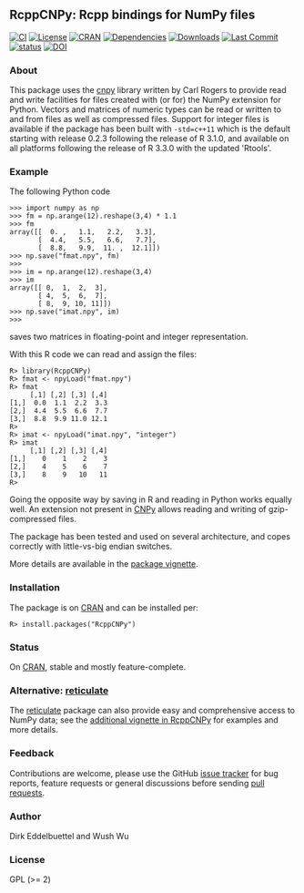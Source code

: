 ## RcppCNPy: Rcpp bindings for NumPy files

[![CI](https://github.com/eddelbuettel/rcppcnpy/workflows/ci/badge.svg)](https://github.com/eddelbuettel/rcppcnpy/actions?query=workflow%3Aci)
[![License](http://img.shields.io/badge/license-GPL%20%28%3E=%202%29-brightgreen.svg?style=flat)](http://www.gnu.org/licenses/gpl-2.0.html) 
[![CRAN](http://www.r-pkg.org/badges/version/RcppCNPy)](https://cran.r-project.org/package=RcppCNPy) 
[![Dependencies](https://tinyverse.netlify.com/badge/RcppCNPy)](https://cran.r-project.org/package=RcppCNPy) 
[![Downloads](http://cranlogs.r-pkg.org/badges/RcppCNPy?color=brightgreen)](https://www.r-pkg.org:443/pkg/RcppCNPy) 
[![Last Commit](https://img.shields.io/github/last-commit/eddelbuettel/rcppcnpy)](https://github.com/eddelbuettel/rcppcnpy)  
[![status](https://joss.theoj.org/papers/10.21105/joss.00055/status.svg)](https://joss.theoj.org/papers/10.21105/joss.00055) 
[![DOI](https://zenodo.org/badge/DOI/10.5281/zenodo.155066.svg)](https://doi.org/10.5281/zenodo.155066)

### About

This package uses the [cnpy](https://github.com/rogersce/cnpy) library
written by Carl Rogers to provide read and write facilities for files created
with (or for) the NumPy extension for Python.  Vectors and matrices of
numeric types can be read or written to and from files as well as compressed
files. Support for integer files is available if the package has been built
with `-std=c++11` which is the default starting with release 0.2.3 following
the release of R 3.1.0, and available on all platforms following the release
of R 3.3.0 with the updated 'Rtools'.

### Example

The following Python code

```{.python}
>>> import numpy as np
>>> fm = np.arange(12).reshape(3,4) * 1.1
>>> fm
array([[  0. ,   1.1,   2.2,   3.3],
       [  4.4,   5.5,   6.6,   7.7],
       [  8.8,   9.9,  11. ,  12.1]])
>>> np.save("fmat.npy", fm)
>>> 
>>> im = np.arange(12).reshape(3,4)
>>> im
array([[ 0,  1,  2,  3],
       [ 4,  5,  6,  7],
       [ 8,  9, 10, 11]])
>>> np.save("imat.npy", im)
>>> 
```

saves two matrices in floating-point and integer representation.

With this R code we can read and assign the files:

```{.r}
R> library(RcppCNPy)
R> fmat <- npyLoad("fmat.npy")
R> fmat
     [,1] [,2] [,3] [,4]
[1,]  0.0  1.1  2.2  3.3
[2,]  4.4  5.5  6.6  7.7
[3,]  8.8  9.9 11.0 12.1
R> 
R> imat <- npyLoad("imat.npy", "integer")
R> imat
     [,1] [,2] [,3] [,4]
[1,]    0    1    2    3
[2,]    4    5    6    7
[3,]    8    9   10   11
R> 
```

Going the opposite way by saving in R and reading in Python works equally
well. An extension not present in [CNPy](https://github.com/rogersce/cnpy)
allows reading and writing of gzip-compressed files.

The package has been tested and used on several architecture, and copes
correctly with little-vs-big endian switches.

More details are available in the [package vignette](https://cran.r-project.org/package=RcppCNPy/vignettes/RcppCNPy-intro.pdf).

### Installation

The package is on [CRAN](https://cran.r-project.org) and can be installed per:

```{r}
R> install.packages("RcppCNPy")
```

### Status

On [CRAN](https://cran.r-project.org/package=RcppCNPy), stable and mostly
feature-complete.

### Alternative: [reticulate](https://github.com/rstudio/reticulate)

The [reticulate](https://github.com/rstudio/reticulate) package can also provide easy and comprehensive access
to NumPy data; see the 
[additional vignette in RcppCNPy](https://cran.r-project.org/package=RcppCNPy/vignettes/UsingReticulate.pdf) 
for examples and more details.

### Feedback

Contributions are welcome, please use the GitHub
[issue tracker](https://github.com/eddelbuettel/rcppcnpy/issues) for
bug reports, feature requests or general discussions before sending
[pull requests](https://github.com/eddelbuettel/rcppcnpy/pulls).

### Author

Dirk Eddelbuettel and Wush Wu

### License

GPL (>= 2)
